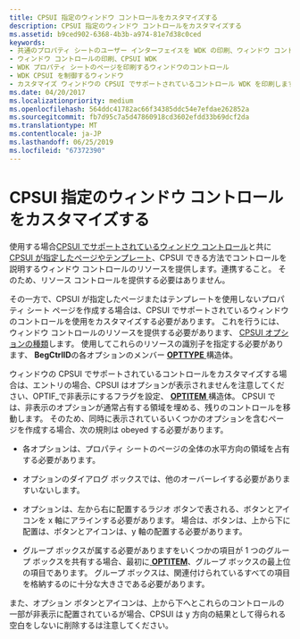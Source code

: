 ```yaml
---
title: CPSUI 指定のウィンドウ コントロールをカスタマイズする
description: CPSUI 指定のウィンドウ コントロールをカスタマイズする
ms.assetid: b9ced902-6368-4b3b-a974-81e7d38c0ced
keywords:
- 共通のプロパティ シートのユーザー インターフェイスを WDK の印刷、ウィンドウ コントロール
- ウィンドウ コントロールの印刷、CPSUI WDK
- WDK プロパティ シートのページを印刷するウィンドウのコントロール
- WDK CPSUI を制御するウィンドウ
- カスタマイズ ウィンドウの CPSUI でサポートされているコントロール WDK を印刷します。
ms.date: 04/20/2017
ms.localizationpriority: medium
ms.openlocfilehash: 564ddc41782ac66f34385ddc54e7efdae262852a
ms.sourcegitcommit: fb7d95c7a5d47860918cd3602efdd33b69dcf2da
ms.translationtype: MT
ms.contentlocale: ja-JP
ms.lasthandoff: 06/25/2019
ms.locfileid: "67372390"
---
```

# <a name="customizing-cpsui-supported-window-controls"></a>CPSUI 指定のウィンドウ コントロールをカスタマイズする





使用する場合[CPSUI でサポートされているウィンドウ コントロール](cpsui-supported-window-controls.md)と共に[CPSUI が指定したページやテンプレート](cpsui-supplied-pages-and-templates.md)、CPSUI できる方法でコントロールを説明するウィンドウ コントロールのリソースを提供します。連携すること。 そのため、リソース コントロールを提供する必要はありません。

その一方で、CPSUI が指定したページまたはテンプレートを使用しないプロパティ シート ページを作成する場合は、CPSUI でサポートされているウィンドウのコントロールを使用をカスタマイズする必要があります。 これを行うには、ウィンドウ コントロールのリソースを提供する必要があります、 [CPSUI オプションの種類](https://docs.microsoft.com/windows-hardware/drivers/print/cpsui-option-types)します。 使用してこれらのリソースの識別子を指定する必要があります、 **BegCtrlID**の各オプションのメンバー [ **OPTTYPE** ](https://docs.microsoft.com/windows-hardware/drivers/ddi/content/compstui/ns-compstui-_opttype)構造体。

ウィンドウの CPSUI でサポートされているコントロールをカスタマイズする場合は、エントリの場合、CPSUI はオプションが表示されませんを注意してください、OPTIF\_で非表示にするフラグを設定、 [ **OPTITEM** ](https://docs.microsoft.com/windows-hardware/drivers/ddi/content/compstui/ns-compstui-_optitem)構造体。 CPSUI では、非表示のオプションが通常占有する領域を埋める、残りのコントロールを移動します。 そのため、同時に表示されているいくつかのオプションを含むページを作成する場合、次の規則は obeyed する必要があります。

-   各オプションは、プロパティ シートのページの全体の水平方向の領域を占有する必要があります。

-   オプションのダイアログ ボックスでは、他のオーバーレイする必要がありますいないします。

-   オプションは、左から右に配置するラジオ ボタンで表される、ボタンとアイコンを x 軸にアラインする必要があります。 場合は、ボタンは、上から下に配置は、ボタンとアイコンは、y 軸の配置する必要があります。

-   グループ ボックスが属する必要がありますをいくつかの項目が 1 つのグループ ボックスを共有する場合、最初に[ **OPTITEM**](https://docs.microsoft.com/windows-hardware/drivers/ddi/content/compstui/ns-compstui-_optitem)、グループ ボックスの最上位の項目であります。 グループ ボックスは、関連付けられているすべての項目を格納するのに十分な大きさである必要があります。

また、オプション ボタンとアイコンは、上から下へとこれらのコントロールの一部が非表示に配置されているが場合、CPSUI は y 方向の結果として得られる空白をしないに削除するは注意してください。

 

 




